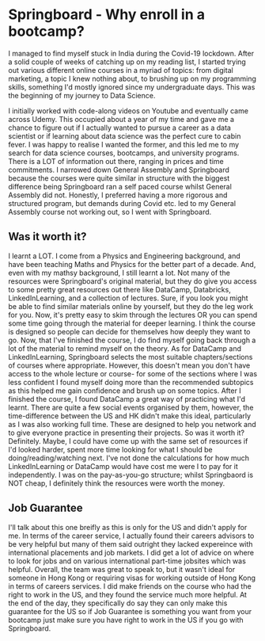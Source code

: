 # Springboard - Why enroll in a bootcamp?

I managed to find myself stuck in India during the Covid-19 lockdown. After a solid couple of weeks of catching up on my reading list, I started trying out various different online courses in a myriad of topics: from digital marketing, a topic I knew nothing about, to brushing up on my programming skills, something I'd mostly ignored since my undergraduate days. This was the beginning of my journey to Data Science. 

I initially worked with code-along videos on Youtube and eventually came across Udemy. This occupied about a year of my time and gave me a chance to figure out if I actually wanted to pursue a career as a data scientist or if learning about data science was the perfect cure to cabin fever. I was happy to realise I wanted the former, and this led me to my search for data science courses, bootcamps, and university programs. There is a LOT of information out there, ranging in prices and time commitments. I narrowed down General Assembly and Springboard because the courses were quite similar in structure with the biggest difference being Springboard ran a self paced course whilst General Assembly did not. Honestly, I preferred having a more rigorous and structured program, but demands during Covid etc. led to my General Assembly course not working out, so I went with Springboard. 

## Was it worth it? 
I learnt a LOT. I come from a Physics and Engineering background, and have been teaching Maths and Physics for the better part of a decade. And, even with my mathsy background, I still learnt a lot. Not many of the resources were Springboard's original material, but they do give you access to some pretty great resources out there like DataCamp, Databricks, LinkedInLearning, and a collection of lectures. Sure, if you look you might be able to find similar materials online by yourself, but they do the leg work for you. Now, it's pretty easy to skim through the lectures OR you can spend some time going through the material for deeper learning. I think the course is designed so people can decide for themselves how deeply they want to go. Now, that I've finished the course, I do find myself going back through a lot of the material to remind myself on the theory. As for DataCamp and LinkedInLearning, Springboard selects the most suitable chapters/sections of courses where appropriate. However, this doesn't mean you don't have access to the whole lecture or course- for some of the sections where I was less confident I found myself doing more than the recommended subtopics as this helped me gain confidence and brush up on some topics. After I finished the course, I found DataCamp a great way of practicing what I'd learnt. There are quite a few social events organised by them, however, the time-difference between the US and HK didn't make this ideal, particularly as I was also working full time. These are designed to help you network and to give everyone practice in presenting their projects. So was it worth it? Definitely. Maybe, I could have come up with the same set of resources if I'd looked harder, spent more time looking for what I should be doing/reading/watching next. I've not done the calculations for how much LinkedInLearning or DataCamp would have cost me were I to pay for it independently. I was on the pay-as-you-go structure; whilst Springbaord is NOT cheap, I definitely think the resources were worth the money. 


## Job Guarantee
I'll talk about this one breifly as this is only for the US and didn't apply for me. In terms of the career service, I actually found their careers advisors to be very helpful but many of them said outright they lacked expereince with international placements and job markets. I did get a lot of advice on where to look for jobs and on various international part-time jobsites which was helpful. Overall, the team was great to speak to, but it wasn't ideal for someone in Hong Kong or requiring visas for working outside of Hong Kong in terms of careers services. I did make friends on the course who had the right to work in the US, and they found the service much more helpful. At the end of the day, they specifically do say they can only make this guarantee for the US so if Job Guarantee is something you want from your bootcamp just make sure you have right to work in the US if you go with Springboard. 
